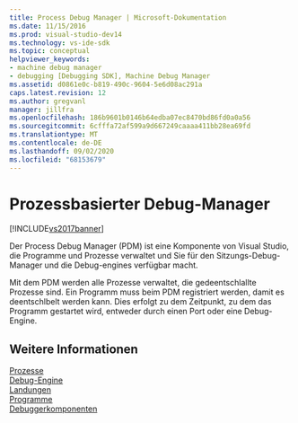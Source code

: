 ```yaml
---
title: Process Debug Manager | Microsoft-Dokumentation
ms.date: 11/15/2016
ms.prod: visual-studio-dev14
ms.technology: vs-ide-sdk
ms.topic: conceptual
helpviewer_keywords:
- machine debug manager
- debugging [Debugging SDK], Machine Debug Manager
ms.assetid: d0861e0c-b819-490c-9604-5e6d08ac291a
caps.latest.revision: 12
ms.author: gregvanl
manager: jillfra
ms.openlocfilehash: 186b9601b0146b64edba07ec8470bd86fd0a0a56
ms.sourcegitcommit: 6cfffa72af599a9d667249caaaa411bb28ea69fd
ms.translationtype: MT
ms.contentlocale: de-DE
ms.lasthandoff: 09/02/2020
ms.locfileid: "68153679"
---
```

# <a name="process-debug-manager"></a>Prozessbasierter Debug-Manager
[!INCLUDE[vs2017banner](../../includes/vs2017banner.md)]

Der Process Debug Manager (PDM) ist eine Komponente von Visual Studio, die Programme und Prozesse verwaltet und Sie für den Sitzungs-Debug-Manager und die Debug-engines verfügbar macht.  
  
 Mit dem PDM werden alle Prozesse verwaltet, die gedeentschlallte Prozesse sind. Ein Programm muss beim PDM registriert werden, damit es deentschlbelt werden kann. Dies erfolgt zu dem Zeitpunkt, zu dem das Programm gestartet wird, entweder durch einen Port oder eine Debug-Engine.  
  
## <a name="see-also"></a>Weitere Informationen  
 [Prozesse](../../extensibility/debugger/processes.md)   
 [Debug-Engine](../../extensibility/debugger/debug-engine.md)   
 [Landungen](../../extensibility/debugger/ports.md)   
 [Programme](../../extensibility/debugger/programs.md)   
 [Debuggerkomponenten](../../extensibility/debugger/debugger-components.md)
